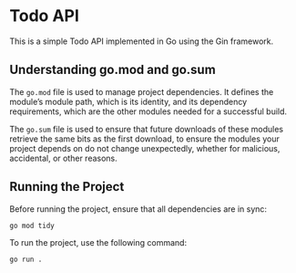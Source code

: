 # Todo API

This is a simple Todo API implemented in Go using the Gin framework.

## Understanding go.mod and go.sum

The `go.mod` file is used to manage project dependencies. It defines the module’s module path, which is its identity, and its dependency requirements, which are the other modules needed for a successful build.

The `go.sum` file is used to ensure that future downloads of these modules retrieve the same bits as the first download, to ensure the modules your project depends on do not change unexpectedly, whether for malicious, accidental, or other reasons.

## Running the Project

Before running the project, ensure that all dependencies are in sync:

```sh
go mod tidy
```

To run the project, use the following command:

```sh
go run .
```
